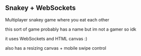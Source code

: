 ## Snakey + WebSockets

Multiplayer snakey game where you eat each other

this sort of game probably has a name but im not a gamer so idk  

it uses WebSockets and HTML canvas :)

also has a resizing canvas + mobile swipe control
